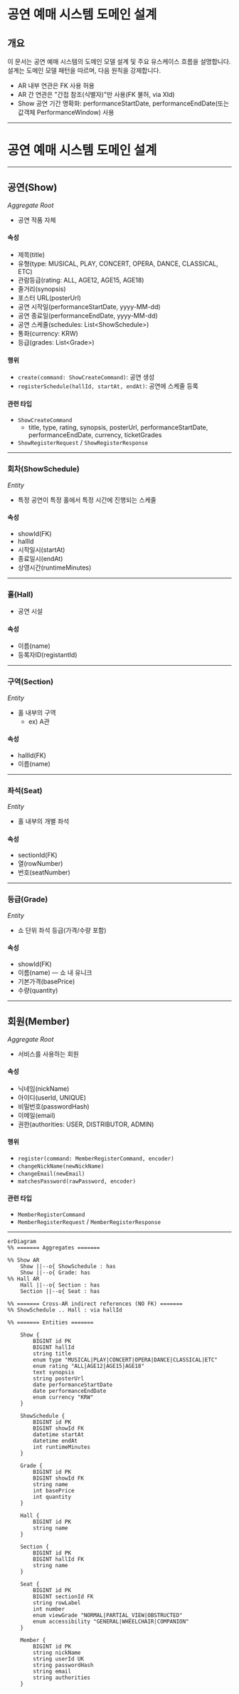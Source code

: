# 공연 예매 시스템 도메인 설계

## 개요

이 문서는 공연 예매 시스템의 도메인 모델 설계 및 주요 유스케이스 흐름을 설명합니다.
설계는 도메인 모델 패턴을 따르며, 다음 원칙을 강제합니다.

- AR 내부 연관은 FK 사용 허용
- AR 간 연관은 "간접 참조(식별자)"만 사용(FK 불허, via XId)
- Show 공연 기간 명확화: performanceStartDate, performanceEndDate(또는 값객체 PerformanceWindow) 사용

---

# 공연 예매 시스템 도메인 설계

---

## 공연(Show)

_Aggregate Root_

- 공연 작품 자체

#### 속성

- 제목(title)
- 유형(type: MUSICAL, PLAY, CONCERT, OPERA, DANCE, CLASSICAL, ETC)
- 관람등급(rating: ALL, AGE12, AGE15, AGE18)
- 줄거리(synopsis)
- 포스터 URL(posterUrl)
- 공연 시작일(performanceStartDate, yyyy-MM-dd)
- 공연 종료일(performanceEndDate, yyyy-MM-dd)
- 공연 스케줄(schedules: List\<ShowSchedule>)
- 통화(currency: KRW)
- 등급(grades: List\<Grade>)

#### 행위

- `create(command: ShowCreateCommand)`: 공연 생성
- `registerSchedule(hallId, startAt, endAt)`: 공연에 스케줄 등록

#### 관련 타입

- `ShowCreateCommand`
    - title, type, rating, synopsis, posterUrl, performanceStartDate, performanceEndDate, currency, ticketGrades
- `ShowRegisterRequest` / `ShowRegisterResponse`

---

### 회차(ShowSchedule)

_Entity_

- 특정 공연이 특정 홀에서 특정 시간에 진행되는 스케줄

#### 속성

- showId(FK)
- hallId
- 시작일시(startAt)
- 종료일시(endAt)
- 상영시간(runtimeMinutes)

---

### 홀(Hall)

- 공연 시설

#### 속성

- 이름(name)
- 등록자ID(registantId)

---

### 구역(Section)

_Entity_

- 홀 내부의 구역
    - ex) A관

#### 속성

- hallId(FK)
- 이름(name)

---

### 좌석(Seat)

_Entity_

- 홀 내부의 개별 좌석

#### 속성

- sectionId(FK)
- 열(rowNumber)
- 번호(seatNumber)

---

### 등급(Grade)

_Entity_

- 쇼 단위 좌석 등급(가격/수량 포함)

#### 속성

- showId(FK)
- 이름(name) — 쇼 내 유니크
- 기본가격(basePrice)
- 수량(quantity)

---

<!-- 가격표/가격행: 현재 구현 범위 밖 (확인 불가) -->

## 회원(Member)

_Aggregate Root_

- 서비스를 사용하는 회원

#### 속성

- 닉네임(nickName)
- 아이디(userId, UNIQUE)
- 비밀번호(passwordHash)
- 이메일(email)
- 권한(authorities: USER, DISTRIBUTOR, ADMIN)

#### 행위

- `register(command: MemberRegisterCommand, encoder)`
- `changeNickName(newNickName)`
- `changeEmail(newEmail)`
- `matchesPassword(rawPassword, encoder)`

#### 관련 타입

- `MemberRegisterCommand`
- `MemberRegisterRequest` / `MemberRegisterResponse`

---

```mermaid
erDiagram
%% ======= Aggregates =======

%% Show AR
    Show ||--o{ ShowSchedule : has
    Show ||--o{ Grade: has
%% Hall AR
    Hall ||--o{ Section : has
    Section ||--o{ Seat : has

%% ======= Cross-AR indirect references (NO FK) =======
%% ShowSchedule .. Hall : via hallId

%% ======= Entities =======

    Show {
        BIGINT id PK
        BIGINT hallId
        string title
        enum type "MUSICAL|PLAY|CONCERT|OPERA|DANCE|CLASSICAL|ETC"
        enum rating "ALL|AGE12|AGE15|AGE18"
        text synopsis
        string posterUrl
        date performanceStartDate
        date performanceEndDate
        enum currency "KRW"
    }

    ShowSchedule {
        BIGINT id PK
        BIGINT showId FK
        datetime startAt
        datetime endAt
        int runtimeMinutes
    }

    Grade {
        BIGINT id PK
        BIGINT showId FK
        string name
        int basePrice
        int quantity
    }

    Hall {
        BIGINT id PK
        string name
    }
    
    Section {
        BIGINT id PK
        BIGINT hallId FK
        string name
    }

    Seat {
        BIGINT id PK
        BIGINT sectionId FK
        string rowLabel
        int number
        enum viewGrade "NORMAL|PARTIAL_VIEW|OBSTRUCTED"
        enum accessibility "GENERAL|WHEELCHAIR|COMPANION"
    }

    Member {
        BIGINT id PK
        string nickName
        string userId UK
        string passwordHash
        string email
        string authorities
    }
```
